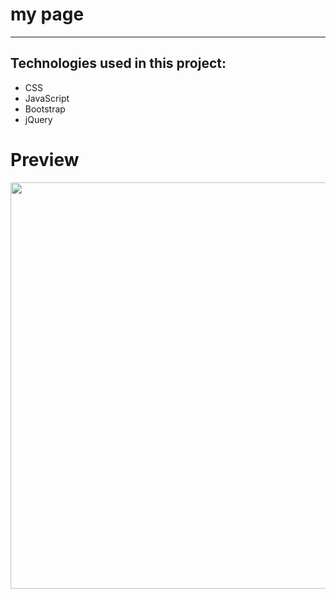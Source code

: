 # my page
---

## Technologies used in this project:
* CSS
* JavaScript
* Bootstrap
* jQuery


# Preview
<a href="https://media.giphy.com/media/S6YOLuamUs6LwnU92z/giphy.gif"><img src="https://media.giphy.com/media/S6YOLuamUs6LwnU92z/giphy.gif" width="650"></a>
